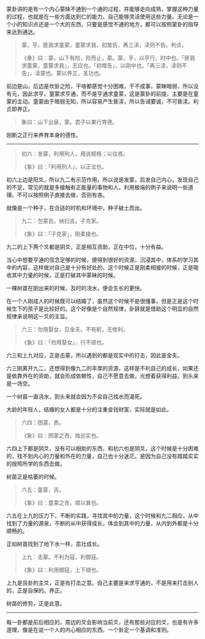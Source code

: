 蒙卦讲的是有一个内心蒙昧不通到一个通的过程，并能够走向成熟，掌握这种力量的过程，也就是在一些方面达到仁的能力。自己能够灵活使用这些力量。无论是一个小的知识点还是一个大的东西，只要是感觉不通的地方，都可以按照蒙卦的指导来达到通达。

> 蒙，亨，匪我求童蒙，童蒙求我，初筮告，再三渎，渎则不告。利贞。
>
> 《彖》曰：蒙，山下有险，险而止，蒙。蒙，亨，以亨行，时中也。「匪我求童蒙，童蒙求我」，志应也。「初噬告」，以刚中也。「再三渎，渎则不告」，渎蒙也。蒙以养正，圣功也。

前边是山，后边是坎卦之险，干啥都感觉十分困难，干不成事，蒙昧暗弱，所以没有元，因此求亨。童蒙求亨通，而不是亨通求童蒙，这是蒙卦的前提，主要是在童蒙的主动。童蒙由于暗弱无知，所以容易产生亵渎，所以告诫要诚，不可亵渎。利贞即养正。

> 象曰：山下出泉，蒙。君子以果行育德。

刚断之正行来养育本身的德性。

---------

> 初六：发蒙，利用刑人，用说桎梏；以往吝。
>
> 《象》曰：「利用刑人」，以正法也。

初六上边是阳爻，所以九二有示范作用，所以说是发蒙，启发自己内心，发现自己的不足，常见的就是多接触有正能量的事物和人。利用极端的例子来说明一些道理。不可以按照例子直接去做，否则有吝。

就像是一个种子，在合适的时机和环境中，种子破土而出。

> 九二：包蒙吉。纳妇吉。子克家。
>
> 《象》曰：「子克家」，刚柔接也。

九二的上下两个爻都是阴爻，正是相互资助，正在中位，十分有益。

当心中想要亨通的信念足够的时候，便得到很好的资源，沉浸其中，体系的学习其中的内容，这样做对自己是十分有好处的，这个时候正是刚柔相接的时候，正是吸收其中力量的时候，正是打破其中蒙昧的时候。

一棵树苗在刚出来的时候，及时的浇水，便会生长的更快。

在一个人刚成人的时候既可以结婚了，虽然这个时候不是很懂事，但是正是这个时候生下的孩子是比较好的。这个好像是个自然规律，卦辞就是借助这个明显的自然规律来说明这一爻的主旨。

> 六三：勿用娶女，见金夫。不有躬，无攸利。
>
> 《象》曰：「勿用娶女」，行不顺也。

六三和上九对应，正是击蒙，所以遇到的都是现实中的打击，因此是金夫。

六三刚离开九二，还想得到像九二的丰厚的资源，这样是不利自己的成长，如果还是依靠外在的资助，就会形成依赖性，自己不愿意去做，光想着获得利益，到头来是一场空。

一个树苗一直浇水，到头来就会因为不会自己找水而渴死。

大龄的年轻人，结婚的女人都是十分的注重金钱财富，实际就是如此。

> 六四：困蒙，吝。
>
> 《象》曰：困蒙之吝，独远实也。

六四上下都是阴爻，没有可以相助的东西，和初六也是阴爻，这个时候是十分困难的，找不到内心的力量和外在的力量，自己也十分迷茫。是因为自己没有踏踏实实的按照所学的东西去做。

树苗正是枯萎的时候。

> 六五：童蒙，吉。
>
> 《象》曰：童蒙之吉，顺以巽也。

六五在上九的压力下，不断的实践，寻找其中的力量，这个时候和九二相应，从中找到了力量的源泉，不断的从中获得成长，体会到其中的力量，从内到外都是十分顺畅的。

正如树苗找到了地下水一样，茁壮成长。

> 上九：击蒙。不利为寇，利御寇。
>
> 《象》曰：利用御寇，上下顺也。

上九是艮卦的主爻，正是有打击之意。自己主要是来求亨通的，不是用来打击别人的，正是自保的。养正。

树苗的修剪，正是此意。

----

每一卦都是前后相应的，周边的爻会影响当前爻，还有那些对应的爻，也是有许多道理，像是在说一个人的内心相应的东西。一个卦定一个基调和准则。